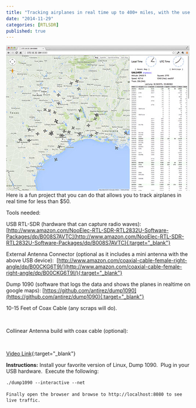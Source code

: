```yaml
---
title: "Tracking airplanes in real time up to 400+ miles, with the use of RTLSDR and Coax Cable"
date: "2014-11-29"
categories: [RTLSDR]
published: true
---
```


![](../images/dump1090.jpg)
Here is a fun project that you can do that allows you to track airplanes in real time for less than $50.

Tools needed:

USB RTL-SDR (hardware that can capture radio waves): [http://www.amazon.com/NooElec-RTL-SDR-RTL2832U-Software-Packages/dp/B008S7AVTC](http://www.amazon.com/NooElec-RTL-SDR-RTL2832U-Software-Packages/dp/B008S7AVTC){:target="_blank"}

External Antenna Connector (optional as it includes a mini antenna with the above USB device):  [http://www.amazon.com/coaxial-cable-female-right-angle/dp/B00CKG6T9I/](http://www.amazon.com/coaxial-cable-female-right-angle/dp/B00CKG6T9I/){:target="_blank"}

Dump 1090 (software that logs the data and shows the planes in realtime on google maps): [https://github.com/antirez/dump1090](https://github.com/antirez/dump1090){:target="_blank"}

10-15 Feet of Coax Cable (any scraps will do).

 

Collinear Antenna build with coax cable (optional):

 

[Video Link](https://www.youtube.com/watch?feature=player\_embedded&v=TkUYdCPFXXs){:target="_blank"}

**Instructions:**
Install your favorite version of Linux, Dump 1090.  Plug in your USB hardware.  Execute the following:

```
./dump1090 --interactive --net

Finally open the browser and browse to http://localhost:8080 to see live traffic.
```
